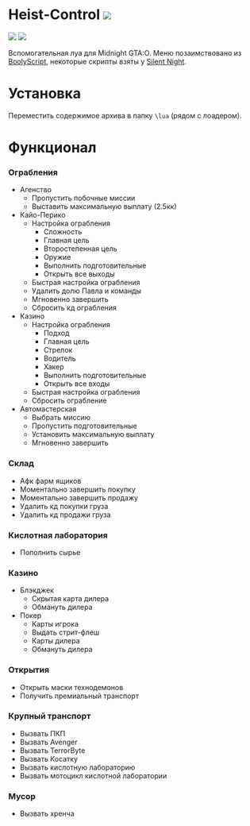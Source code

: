# Heist-Control ![](https://img.shields.io/badge/1.3-7393B3)
![](https://img.shields.io/badge/%D0%92%D0%B5%D1%80%D1%81%D0%B8%D1%8F_%D0%B8%D0%B3%D1%80%D1%8B-1.68-yellow) ![](https://img.shields.io/badge/%D0%A1%D0%B1%D0%BE%D1%80%D0%BA%D0%B0-3095-yellow)

Вспомогательная луа для Midnight GTA:O. Меню позаимствовано из [BoolyScript](https://midnight.im/threads/7220/), некоторые скрипты взяты у [Silent Night](https://www.unknowncheats.me/forum/grand-theft-auto-v/604599-silent-night.html).

# Установка
Переместить содержимое архива в папку `\lua` (рядом с лоадером).

# Функционал
### Ограбления
- Агенство
  - Пропустить побочные миссии
  - Выставить максимальную выплату (2.5кк)
- Кайо-Перико
  - Настройка ограбления
    - Сложность
    - Главная цель
    - Второстепенная цель
    - Оружие
    - Выполнить подготовительные
    - Открыть все выходы
  - Быстрая настройка ограбления
  - Удалить долю Павла и команды
  - Мгновенно завершить
  - Сбросить кд ограбления
- Казино
  - Настройка ограбления
    - Подход
    - Главная цель
    - Стрелок 
    - Водитель
    - Хакер
    - Выполнить подготовительные
    - Открыть все входы
  - Быстрая настройка ограбления
  - Сбросить ограбление
- Автомастерская
  - Выбрать миссию
  - Пропустить подготовительные
  - Установить максимальную выплату
  - Мгновенно завершить
### Склад
- Афк фарм ящиков
- Моментально завершить покупку
- Моментально завершить продажу
- Удалить кд покупки груза
- Удалить кд продажи груза
### Кислотная лаборатория
- Пополнить сырье
### Казино
- Блэкджек
  - Скрытая карта дилера
  - Обмануть дилера
- Покер
  - Карты игрока
  - Выдать стрит-флеш
  - Карты дилера
  - Обмануть дилера
### Открытия
- Открыть маски технодемонов
- Получить премиальный транспорт
### Крупный транспорт
- Вызвать ПКП
- Вызвать Avenger
- Вызвать TerrorByte
- Вызвать Косатку
- Вызвать кислотную лабораторию
- Вызвать мотоцикл кислотной лаборатории
### Мусор
- Вызвать хренча 
